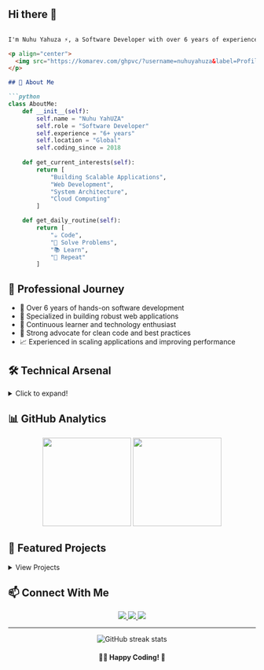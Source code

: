 ## Hi there 👋

<!--
**nuhuyahuza/nuhuyahuza** is a ✨ _special_ ✨ repository because its `README.md` (this file) appears on your GitHub profile.

Here are some ideas to get you started:

- 🔭 I’m currently working on ...
- 🌱 I’m currently learning ...
- 👯 I’m looking to collaborate on ...
- 🤔 I’m looking for help with ...
- 💬 Ask me about ...
- 📫 How to reach me: ...
- 😄 Pronouns: ...
- ⚡ Fun fact: ...
-->


```markdown

I'm Nuhu Yahuza ⚡, a Software Developer with over 6 years of experience since 2018. I'm passionate about building scalable solutions and contributing to the tech community.

<p align="center">
  <img src="https://komarev.com/ghpvc/?username=nuhuyahuza&label=Profile%20views&color=0e75b6&style=flat" alt="Profile views" />
</p>

## 💫 About Me

```python
class AboutMe:
    def __init__(self):
        self.name = "Nuhu YahUZA"
        self.role = "Software Developer"
        self.experience = "6+ years"
        self.location = "Global"
        self.coding_since = 2018
        
    def get_current_interests(self):
        return [
            "Building Scalable Applications",
            "Web Development",
            "System Architecture",
            "Cloud Computing"
        ]

    def get_daily_routine(self):
        return [
            "☕ Code",
            "🤔 Solve Problems",
            "📚 Learn",
            "🔄 Repeat"
        ]
```

## 🚀 Professional Journey

- 💼 Over 6 years of hands-on software development
- 🎯 Specialized in building robust web applications
- 🌱 Continuous learner and technology enthusiast
- 🤝 Strong advocate for clean code and best practices
- 📈 Experienced in scaling applications and improving performance

## 🛠️ Technical Arsenal

<details>
<summary>Click to expand!</summary>

### Languages & Frameworks
```javascript
const technicalSkills = {
    languages: ["JavaScript", "Python", "PHP", "SQL"],
    frontend: {
        core: ["HTML5", "CSS3", "JavaScript (ES6+)"],
        frameworks: ["React.js", "Next.js"],
        styling: ["Bootstrap", "Tailwind CSS", "SASS"]
    },
    backend: {
        node: ["Express.js", "Node.js"],
        python: ["Django", "Flask"],
        php: ["Laravel"]
    },
    databases: {
        sql: ["MySQL", "PostgreSQL"],
        nosql: ["MongoDB", "Redis"]
    }
};
```

### Tools & Platforms
- **Version Control:** Git, GitHub
- **Cloud Services:** AWS, Digital Ocean, Heroku
- **DevOps:** Docker, CI/CD, GitHub Actions
- **IDE & Tools:** VS Code, PyCharm, Postman
- **Project Management:** JIRA, Trello

</details>

## 📊 GitHub Analytics

<p align="center">
  <img height="180em" src="https://github-readme-stats.vercel.app/api?username=nuhuyahuza&show_icons=true&theme=dracula&include_all_commits=true&count_private=true"/>
  <img height="180em" src="https://github-readme-stats.vercel.app/api/top-langs/?username=nuhuyahuza&layout=compact&langs_count=8&theme=dracula"/>
</p>

## 🌟 Featured Projects

<details>
<summary>View Projects</summary>

### 🚀 Project Portfolio

#### Web Applications
- 🌐 [Project 1] - Description of your significant project
- 🛠️ [Project 2] - Another notable project
- 📱 [Project 3] - Mobile-responsive web application

#### System Architecture
- 🏗️ [Project 4] - Large-scale system design
- 🔄 [Project 5] - Microservices implementation

</details>

## 📫 Connect With Me

<p align="center">
  <a href="https://linkedin.com/in/nuhuyahuza">
    <img src="https://img.shields.io/badge/-LinkedIn-0077B5?style=flat&logo=Linkedin&logoColor=white"/>
  </a>
  <a href="https://twitter.com/nuhuyahuza">
    <img src="https://img.shields.io/badge/-Twitter-1DA1F2?style=flat&logo=Twitter&logoColor=white"/>
  </a>
  <a href="mailto:nuhuyahuza@example.com">
    <img src="https://img.shields.io/badge/-Email-D14836?style=flat&logo=Gmail&logoColor=white"/>
  </a>
</p>

---

<p align="center">
  <img src="https://github-readme-streak-stats.herokuapp.com/?user=nuhuyahuza&theme=dracula" alt="GitHub streak stats"/>
</p>

<h4 align="center">👨‍💻 Happy Coding! 🚀</h4>

<!--
Quick links for myself to edit later:
- 🔗 Portfolio: [Your Portfolio URL]
- 📝 Blog: [Your Blog URL]
- 📺 YouTube: [Your Channel URL]
-->
```
